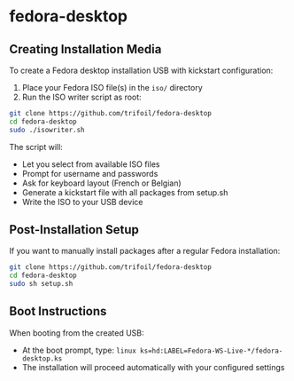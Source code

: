 # fedora-desktop

## Creating Installation Media

To create a Fedora desktop installation USB with kickstart configuration:

1. Place your Fedora ISO file(s) in the `iso/` directory
2. Run the ISO writer script as root:

```bash
git clone https://github.com/trifoil/fedora-desktop
cd fedora-desktop
sudo ./isowriter.sh
```

The script will:
- Let you select from available ISO files
- Prompt for username and passwords
- Ask for keyboard layout (French or Belgian)
- Generate a kickstart file with all packages from setup.sh
- Write the ISO to your USB device

## Post-Installation Setup

If you want to manually install packages after a regular Fedora installation:

```bash
git clone https://github.com/trifoil/fedora-desktop
cd fedora-desktop
sudo sh setup.sh
```

## Boot Instructions

When booting from the created USB:
- At the boot prompt, type: `linux ks=hd:LABEL=Fedora-WS-Live-*/fedora-desktop.ks`
- The installation will proceed automatically with your configured settings
